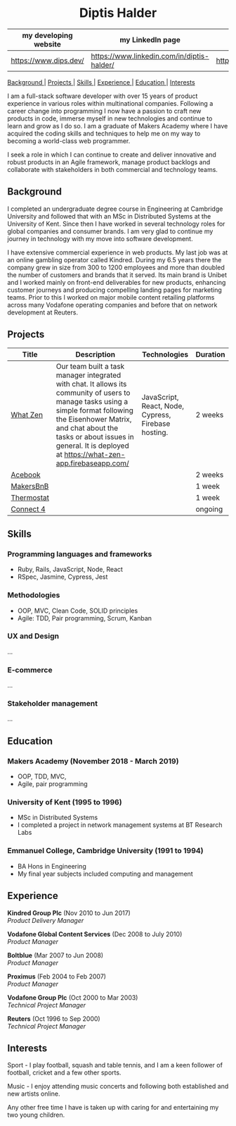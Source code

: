 <h1 align="center">Diptis Halder</h1>

|   my developing website	| my LinkedIn page  	| my Medium posts  	|
|---	|---	|---	|
| https://www.dips.dev/ | https://www.linkedin.com/in/diptis-halder/ | https://medium.com/@diptis.halder |


[Background ](#background) | 
[Projects ](#projects) | 
[Skills ](#skills) | 
[Experience ](#experience) | 
[Education ](#education) | 
[Interests ](#interests) 

I am a full-stack software developer with over 15 years of product experience in various roles within multinational companies. Following a career change into programming I now have a passion to craft new products in code, immerse myself in new technologies and continue to learn and grow as I do so. I am a graduate of Makers Academy where I have acquired the coding skills and techniques to help me on my way to becoming a world-class web programmer.

I seek a role in which I can continue to create and deliver innovative and robust products in an Agile framework, manage product backlogs and collaborate with stakeholders in both commercial and technology teams.

## Background
I completed an undergraduate degree course in Engineering at Cambridge University and followed that with an MSc in Distributed Systems at the University of Kent. Since then I have worked in several technology roles for global companies and consumer brands. I am very glad to continue my journey in technology with my move into software development. 

I have extensive commercial experience in web products. My last job was at an online gambling operator called Kindred. During my 6.5 years there the company grew in size from 300 to 1200 employees and more than doubled the number of customers and brands that it served. Its main brand is Unibet and I worked mainly on front-end deliverables for new products, enhancing customer journeys and producing compelling landing pages for marketing teams. Prior to this I worked on major mobile content retailing platforms across many Vodafone operating companies and before that on network development at Reuters.

## Projects
| Title	| Description	| Technologies | Duration |
|---	|---	|---	|---	|
| [What Zen](https://github.com/what-zen/what-zen-app) | Our team built a task manager integrated with chat. It allows its community of users to manage tasks using a simple format following the Eisenhower Matrix, and chat about the tasks or about issues in general. It is deployed at https://what-zen-app.firebaseapp.com/ 	| JavaScript, React, Node, Cypress, Firebase hosting.  	| 2 weeks  	|
| [Acebook](https://github.com/dippedincode/acebook-desk-warriors) |   	|   	| 2 weeks |
| [MakersBnB](https://github.com/dippedincode/Makers_BnB)	|   	|   	| 1 week	|
| [Thermostat](https://github.com/dippedincode/Thermostat) |   	|   	| 1 week |
| [Connect 4](https://github.com/dippedincode/Connect4)	|   	|   	| ongoing	|

## Skills

### Programming languages and frameworks
- Ruby, Rails, JavaScript, Node, React
- RSpec, Jasmine, Cypress, Jest

### Methodologies
- OOP, MVC, Clean Code, SOLID principles
- Agile: TDD, Pair programming, Scrum, Kanban 

### UX and Design
...

### E-commerce
...

### Stakeholder management
...

## Education

### Makers Academy (November 2018 - March 2019)

- OOP, TDD, MVC,
- Agile, pair programming

### University of Kent (1995 to 1996)

- MSc in Distributed Systems 
- I completed a project in network management systems at BT Research Labs

### Emmanuel College, Cambridge University (1991 to 1994)

- BA Hons in Engineering
- My final year subjects included computing and management

## Experience

**Kindred Group Plc** (Nov 2010 to Jun 2017)  
*Product Delivery Manager*

**Vodafone Global Content Services** (Dec 2008 to July 2010)  
*Product Manager*

**Boltblue** (Mar 2007 to Jun 2008)  
*Product Manager*

**Proximus** (Feb 2004 to Feb 2007)  
*Product Manager*

**Vodafone Group Plc** (Oct 2000 to Mar 2003)  
*Technical Project Manager*

**Reuters** (Oct 1996 to Sep 2000)  
*Technical Project Manager*

## Interests
Sport - I play football, squash and table tennis, and I am a keen follower of football, cricket and a few other sports.

Music - I enjoy attending music concerts and following both established and new artists online.

Any other free time I have is taken up with caring for and entertaining my two young children.
